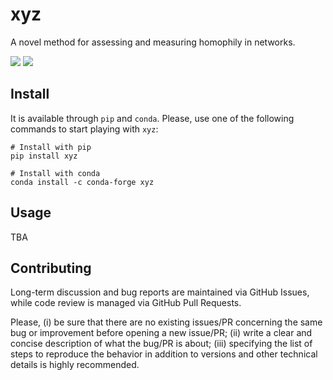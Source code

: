 # xyz
A novel method for assessing and measuring homophily in networks.

<img src="https://anaconda.org/conda-forge/xyz/badges/version.svg"> <img src="https://anaconda.org/conda-forge/xyz/badges/downloads.svg">

## Install

It is available through `pip` and `conda`.
Please, use one of the following commands to start playing with `xyz`:

```
# Install with pip
pip install xyz

# Install with conda
conda install -c conda-forge xyz
```

## Usage

TBA

## Contributing

Long-term discussion and bug reports are maintained via GitHub Issues, while code review is managed via GitHub Pull Requests.

Please, (i) be sure that there are no existing issues/PR concerning the same bug or improvement before opening a new issue/PR; (ii) write a clear and concise description of what the bug/PR is about; (iii) specifying the list of steps to reproduce the behavior in addition to versions and other technical details is highly recommended.